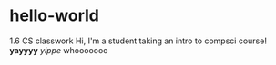 # hello-world
1.6 CS classwork
Hi, I'm a student taking an intro to compsci course!
**yayyyy**
_yippe_
whooooooo
